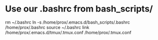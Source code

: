 # Use our .bashrc from bash_scripts/
 rm ~/.bashrc
ln -s /home/prox/.emacs.d/bash_scripts/.bashrc /home/prox/.bashrc
source ~/.bashrc
link /home/prox/.emacs.d/tmux/.tmux.conf /home/prox/.tmux.conf
